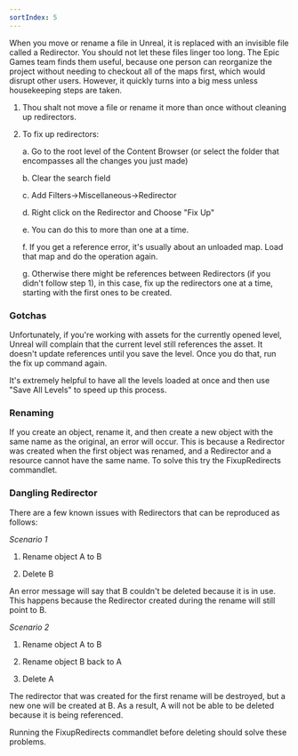 ```yaml
---
sortIndex: 5
---
```


When you move or rename a file in Unreal, it is replaced with an invisible file called a Redirector. You should not let these files linger too long. The Epic Games team finds them useful, because one person can reorganize the project without needing to checkout all of the maps first, which would disrupt other users. However, it quickly turns into a big mess unless housekeeping steps are taken.

1. Thou shalt not move a file or rename it more than once without cleaning up redirectors.

1. To fix up redirectors:

   a. Go to the root level of the Content Browser (or select the folder that encompasses all the changes you just made)

   b. Clear the search field

   c. Add Filters->Miscellaneous->Redirector

   d. Right click on the Redirector and Choose "Fix Up"

   e. You can do this to more than one at a time.

   f. If you get a reference error, it's usually about an unloaded map. Load that map and do the operation again.

   g. Otherwise there might be references between Redirectors (if you didn't follow step 1), in this case, fix up the redirectors one at a time, starting with the first ones to be created.

### Gotchas

Unfortunately, if you're working with assets for the currently opened level, Unreal will complain that the current level still references the asset. It doesn't update references until you save the level. Once you do that, run the fix up command again.

It's extremely helpful to have all the levels loaded at once and then use "Save All Levels" to speed up this process.

### Renaming

If you create an object, rename it, and then create a new object with the same name as the original, an error will occur. This is because a Redirector was created when the first object was renamed, and a Redirector and a resource cannot have the same name. To solve this try the FixupRedirects commandlet.

### Dangling Redirector

There are a few known issues with Redirectors that can be reproduced as follows:

*Scenario 1*

1. Rename object A to B

1. Delete B

An error message will say that B couldn't be deleted because it is in use. This happens because the Redirector created during the rename will still point to B.

*Scenario 2*

1. Rename object A to B

1. Rename object B back to A

1. Delete A

The redirector that was created for the first rename will be destroyed, but a new one will be created at B. As a result, A will not be able to be deleted because it is being referenced.

Running the FixupRedirects commandlet before deleting should solve these problems.
